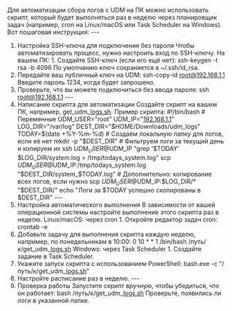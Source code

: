 Для автоматизации сбора логов с UDM на ПК можно использовать скрипт, который будет выполняться раз в неделю через планировщик задач (например, cron на Linux/macOS или Task Scheduler на Windows). Вот пошаговая инструкция: --- 
1. Настройка SSH-ключа для подключения без пароля Чтобы автоматизировать процесс, нужно настроить вход по SSH-ключу. На вашем ПК: 1. Создайте SSH-ключ (если его ещё нет): ssh-keygen -t rsa -b 4096 По умолчанию ключ сохраняется в ~/.ssh/id_rsa. 
2. Передайте ваш публичный ключ на UDM: ssh-copy-id [root@192.168.1.1](https://root@192.168.1.1/) Введите пароль 1234, когда будет запрошено.
3. Проверьте, что вы можете подключиться без ввода пароля: ssh [root@192.168.1.1](https://root@192.168.1.1/) --- 
2. Написание скрипта для автоматизации
Создайте скрипт на вашем ПК, например, get_udm_[logs.sh](https://logs.sh/). Пример скрипта: #!/bin/bash # Переменные UDM_USER="root" UDM_IP="[192.168.1.1](https://192.168.1.1/)" LOG_DIR="/var/log" DEST_DIR="$HOME/Downloads/udm_logs" TODAY=$(date +%Y-%m-%d) # Создаём локальную папку для логов, если её нет mkdir -p "$DEST_DIR" # Фильтруем логи за текущий день и копируем их ssh $UDM_USER@$UDM_IP "grep '$TODAY' $LOG_DIR/system.log > /tmp/todays_system.log" scp $UDM_USER@$UDM_IP:/tmp/todays_system.log "$DEST_DIR/system_$TODAY.log" # Дополнительно: копирование всех логов, если нужно scp $UDM_USER@$UDM_IP:$LOG_DIR/* "$DEST_DIR/" echo "Логи за $TODAY успешно скопированы в $DEST_DIR" --- 
3. Настройка автоматического выполнения В зависимости от вашей операционной системы настройте выполнение этого скрипта раз в неделю. Linux/macOS: через cron 1. Откройте редактор задач cron: crontab -e 
4. Добавьте задачу для выполнения скрипта каждую неделю, например, по понедельникам в 10:00: 0 10 * * 1 /bin/bash /путь/к/get_udm_[logs.sh](https://logs.sh/) Windows: через Task Scheduler 1. Создайте задание в Task Scheduler. 
5. Укажите запуск скрипта с использованием PowerShell: bash.exe -c "/путь/к/get_udm_[logs.sh](https://logs.sh/)" 
6. Настройте расписание раз в неделю. --- 
7. Проверка работы Запустите скрипт вручную, чтобы убедиться, что он работает: bash /путь/к/get_udm_[logs.sh](https://logs.sh/) Проверьте, появились ли логи в указанной папке.